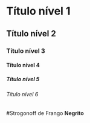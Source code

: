 # Título nível 1
## Título nível 2
### Título nível 3
#### Título nível 4
##### Título nível 5
###### Título nível 6

#Strogonoff de Frango
**Negrito**